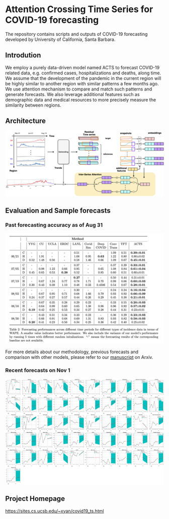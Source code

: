 # Attention Crossing Time Series for COVID-19 forecasting

The repository contains scripts and outputs of COVID-19 forecasting developed by University of California, Santa Barbara. 

## Introdution
We employ a purely data-driven model named ACTS to forecast COVID-19 related data, e.g. confirmed cases, hospitalizations and deaths, along time. We assume that the development of the pandemic in the current region will be highly similar to another region with similar patterns a few months ago. We use attention mechanism to compare and match such patterns and generate forecasts. We also leverage additional features such as demographic data and medical resources to more precisely measure the similarity between regions.

## Architecture
![arch](figs/architecture.png)

## Evaluation and Sample forecasts

### Past forecasting accuracy as of Aug 31
![sample](figs/sample.png)

For more details about our methodology, previous forecasts and comparison with other models, please refer to our [manuscript](https://arxiv.org/abs/2010.13006) on Arxiv.

### Recent forecasts on Nov 1
![sample](figs/newest.png)

## Project Homepage
https://sites.cs.ucsb.edu/~xyan/covid19_ts.html
